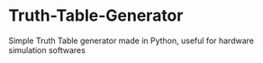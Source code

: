 # Truth-Table-Generator
Simple Truth Table generator made in Python, useful for hardware simulation softwares
